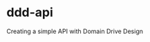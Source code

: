 # ddd-api
Creating a simple API with Domain Drive Design

<!--
API utilizando a arquitetura DDD (Domain Driven Design)

o projeto também utiliza padrões de porjeto como DTOs, Repositry, Factory, Injeção de dependência e Builders

Camadas do projeto
    Application - Camada da API
    Infrastructure - Composta pelos projetos Data e CrossCutting
    CrossCutting - Camada de dados cruzados, onde todas as configurações e utilização de informações externas está localizada
    Data - Camada onde fica centralizada toda a logica de transações com o banco de dados
    Domain - Camada onde a lógica de negócio fica centralizada
    Service - Camada de serviços

Técnologias empregadas
    EntityFramework Core
    ASP.NET Core WebApi 3.1
    SQL Server
 -->
